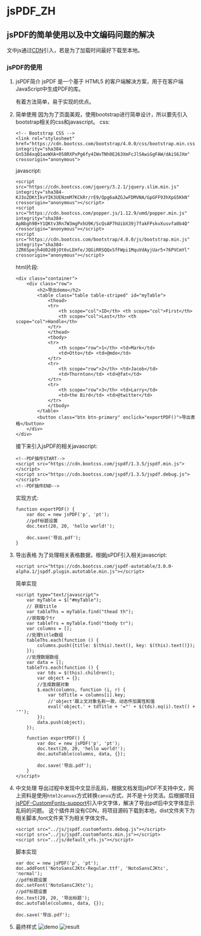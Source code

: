 # jsPDF_ZH
## jsPDF的简单使用以及中文编码问题的解决 ##
文中js通过[CDN][1]引入，若是为了加载时间最好下载至本地。

### jsPDF的使用 ###

 1. jsPDF简介
    jsPDF 是一个基于 HTML5 的客户端解决方案，用于在客户端JavaScript中生成PDF的库。

    有着方法简单，易于实现的优点。

 2. 简单使用
    因为为了页面美观，使用bootstrap进行简单设计，所以要先引入bootstrap相关的css和javascript。
    css:
    ```
    <!-- Bootstrap CSS -->
    <link rel="stylesheet" href="https://cdn.bootcss.com/bootstrap/4.0.0/css/bootstrap.min.css" integrity="sha384-Gn5384xqQ1aoWXA+058RXPxPg6fy4IWvTNh0E263XmFcJlSAwiGgFAW/dAiS6JXm" crossorigin="anonymous">
    ```
    javascript:
    ```
    <script src="https://cdn.bootcss.com/jquery/3.2.1/jquery.slim.min.js" integrity="sha384-KJ3o2DKtIkvYIK3UENzmM7KCkRr/rE9/Qpg6aAZGJwFDMVNA/GpGFF93hXpG5KkN" crossorigin="anonymous"></script>
    <script src="https://cdn.bootcss.com/popper.js/1.12.9/umd/popper.min.js" integrity="sha384-ApNbgh9B+Y1QKtv3Rn7W3mgPxhU9K/ScQsAP7hUibX39j7fakFPskvXusvfa0b4Q" crossorigin="anonymous"></script>
    <script src="https://cdn.bootcss.com/bootstrap/4.0.0/js/bootstrap.min.js" integrity="sha384-JZR6Spejh4U02d8jOt6vLEHfe/JQGiRRSQQxSfFWpi1MquVdAyjUar5+76PVCmYl" crossorigin="anonymous"></script>
    ```
    html片段:
    ```
    <div class="container">
        <div class="row">
            <h2>导出demo</h2>
            <table class="table table-striped" id="myTable">
                <thead>
                <tr>
                    <th scope="col">ID</th> <th scope="col">First</th>
                    <th scope="col">Last</th> <th scope="col">Handle</th>
                </tr>
                </thead>
                <tbody>
                <tr>
                    <th scope="row">1</th> <td>Mark</td>
                    <td>Otto</td> <td>@mdo</td>
                </tr>
                <tr>
                    <th scope="row">2</th> <td>Jacob</td>
                    <td>Thornton</td> <td>@fat</td>
                </tr>
                <tr>
                    <th scope="row">3</th> <td>Larry</td>
                    <td>the Bird</td> <td>@twitter</td>
                </tr>
                </tbody>
            </table>
            <button class="btn btn-primary" onclick="exportPDF()">导出表格</button>
        </div>
    </div>
    ```
    接下来引入jsPDF的相关javascript:
    ```
    <!--PDF插件START-->
    <script src="https://cdn.bootcss.com/jspdf/1.3.5/jspdf.min.js"></script>
    <script src="https://cdn.bootcss.com/jspdf/1.3.5/jspdf.debug.js"></script>
    <!--PDF插件END-->
    ```
    实现方式:
    ```
    function exportPDF() {
        var doc = new jsPDF('p', 'pt');
        //pdf标题设置
        doc.text(20, 20, 'hello world!');

        doc.save('导出.pdf');
    }
    ```
 3. 导出表格
    为了处理相关表格数据，根据jsPDF引入相关javascript:
    ```
    <script src="https://cdn.bootcss.com/jspdf-autotable/3.0.0-alpha.1/jspdf.plugin.autotable.min.js"></script>
    ```
    简单实现
    ```
    <script type="text/javascript">
        var myTable = $("#myTable");
        // 获取title
        var tableThs = myTable.find("thead th");
        //获取每个tr
        var tableTrs = myTable.find("tbody tr");
        var columns = [];
        //处理title数组
        tableThs.each(function () {
            columns.push({title: $(this).text(), key: $(this).text()});
        });
        //处理数据数组
        var data = [];
        tableTrs.each(function () {
            var tds = $(this).children();
            var object = {};
            //生成数据对象
            $.each(columns, function (i, r) {
                var tdTitle = columns[i].key;
                //'object'跟上文对象名称一致，动态件加属性和值
                eval('object.' + tdTitle + '="' + $(tds).eq(i).text() + '"');
            });
            data.push(object);
        });

        function exportPDF() {
            var doc = new jsPDF('p', 'pt');
            doc.text(20, 20, 'hello world!');
            doc.autoTable(columns, data, {});

            doc.save('导出.pdf');
        }
    </script>
    ```
 4. 中文处理
    导出过程中发现中文显示乱码，根据文档发现jsPDF不支持中文，网上资料是使用`html2canvas`方式转换`canva`方式，并不是十分灵活。后根据项目[jsPDF-CustomFonts-support][2]引入中文字体，解决了导出pdf后中文字体显示乱码的问题。
    这个插件并没有CDN，将项目源码下载到本地，dist文件夹下为相关脚本,font文件夹下为相关字体文件。
    ```
    <script src="../js/jspdf.customfonts.debug.js"></script>
    <script src="../js/jspdf.customfonts.min.js"></script>
    <script src="../js/default_vfs.js"></script>
    ```
    脚本实现
    ```
    var doc = new jsPDF('p', 'pt');
    doc.addFont('NotoSansCJKtc-Regular.ttf', 'NotoSansCJKtc', 'normal');
    //pdf标题设置
    doc.setFont('NotoSansCJKtc');
    //pdf标题设置
    doc.text(20, 20, '导出标题');
    doc.autoTable(columns, data, {});

    doc.save('导出.pdf');
    ```
 5. 最终样式
    ![demo](https://raw.githubusercontent.com/yangfan1995/jsPDF-picture/master/demo.png)
    ![result](https://raw.githubusercontent.com/yangfan1995/jsPDF-picture/master/result.png)

  [1]: http://www.bootcdn.cn/
  [2]: https://github.com/sphilee/jsPDF-CustomFonts-support